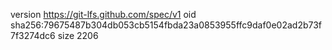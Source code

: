 version https://git-lfs.github.com/spec/v1
oid sha256:79675487b304db053cb5154fbda23a0853955ffc9daf0e02ad2b73f7f3274dc6
size 2206
